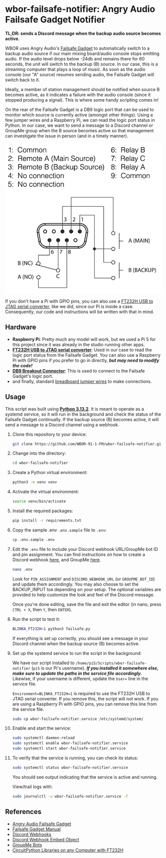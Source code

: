 # wbor-failsafe-notifier: Angry Audio Failsafe Gadget Notifier

**TL;DR: sends a Discord message when the backup audio source becomes active.**

WBOR uses Angry Audio's [Failsafe Gadget](https://angryaudio.com/failsafegadget/) to automatically switch to a backup audio source if our main mixing board/audio console stops emitting audio. If the audio level drops below -24db and remains there for 60 seconds, the unit will switch to the backup (B) source. In our case, this is a streaming computer that plays a loop of music. As soon as the audio console (our "A" source) resumes sending audio, the Failsafe Gadget will switch back to it.

Ideally, a member of station management should be notified when source B becomes active, as it indicates a failure with the audio console (since it stopped producing a signal). This is where some handy scripting comes in!

On the rear of the Failsafe Gadget is a DB9 logic port that can be used to monitor which source is currently active (amongst other things). Using a few jumper wires and a Raspberry Pi, we can read the logic port status in Python. In our case, we want to send a message to a Discord channel or GroupMe group when the B source becomes active so that management can investigate the issue in person (and in a timely manner).

![Failsafe Gadget DB9 Pinout](/images/aa-pinout.png)

If you don't have a Pi with GPIO pins, you can also use a [FT232H USB to JTAG serial converter](https://amazon.com/dp/B09XTF7C1P), like we did, since our Pi is inside a case. Consequently, our code and instructions will be written with that in mind.

## Hardware

- **Raspberry Pi**: Pretty much any model will work, but we used a Pi 5 for this project since it was already in the studio running other apps.
- **[FT232H USB to JTAG serial converter](https://amazon.com/dp/B09XTF7C1P)**: Used in our case to read the logic port status from the Failsafe Gadget. You can also use a Raspberry Pi with GPIO pins if you prefer to go in directly, ***but may need to modify the code!***
- **[DB9 Breakout Connector](https://amazon.com/dp/B09L7JWNDQ)**: This is used to connect to the Failsafe Gadget's logic port.
- and finally, standard [breadboard jumper wires](https://amazon.com/dp/B07GD2BWPY) to make connections.

## Usage

This script was built using **[Python 3.13.2](https://www.python.org/downloads/)**. It is meant to operate as a systemd service, so it will run in the background and check the status of the Failsafe Gadget continually. If the backup source (B) becomes active, it will send a message to a Discord channel using a webhook.

1. Clone this repository to your device:

   ```bash
   git clone https://github.com/WBOR-91-1-FM/wbor-failsafe-notifier.git
   ```

2. Change into the directory:

   ```bash
   cd wbor-failsafe-notifier
   ```

3. Create a Python virtual environment:

   ```bash
   python3 -m venv venv
   ```

4. Activate the virtual environment:

   ```bash
   source venv/bin/activate
   ```

5. Install the required packages:

   ```bash
   pip install -r requirements.txt
   ```

6. Copy the sample .env `.env.sample` file to `.env`:

   ```bash
   cp .env.sample .env
   ```

7. Edit the `.env` file to include your Discord webhook URL/GroupMe bot ID and pin assignment. You can find instructions on how to create a Discord webhook [here](https://support.discord.com/hc/en-us/articles/228383668-Intro-to-Webhooks), and GroupMe [here](https://dev.groupme.com/bots/new).

    ```bash
    nano .env
    ```

    Look for `PIN_ASSIGNMENT` and `DISCORD_WEBHOOK_URL` (or `GROUPME_BOT_ID`) and update them accordingly. You may also choose to set the BACKUP_INPUT to`A` depending on your setup. The optional variables are provided to help customize the look and feel of the Discord message.

    Once you're done editing, save the file and exit the editor (in nano, press `CTRL + X`, then `Y`, then `ENTER`).

8. Run the script to test it:

   ```bash
   BLINKA_FT232H=1 python3 failsafe.py
   ```

   If everything is set up correctly, you should see a message in your Discord channel when the backup source (B) becomes active.

9. Set up the systemd service to run the script in the background:

    We have our script installed to `/home/pi5/Scripts/wbor-failsafe-notifier` (`pi5` is our Pi's username). ***If you installed it somewhere else, make sure to update the paths in the service file accordingly.*** Likewise, if your username is different, update the `User=` line in the service file.

    `Environment=BLINKA_FT232H=1` is required to use the FT232H USB to JTAG serial converter. If you remove this, the script will not work. If you are using a Raspberry Pi with GPIO pins, you can remove this line from the service file.

   ```bash
   sudo cp wbor-failsafe-notifier.service /etc/systemd/system/
   ```

10. Enable and start the service:

    ```bash
    sudo systemctl daemon-reload
    sudo systemctl enable wbor-failsafe-notifier.service
    sudo systemctl start wbor-failsafe-notifier.service
    ```

11. To verify that the service is running, you can check its status:

    ```bash
    sudo systemctl status wbor-failsafe-notifier.service
    ```

    You should see output indicating that the service is active and running.

    View/trail logs with:

    ```bash
    sudo journalctl -u wbor-failsafe-notifier.service -f
    ```

## References

- [Angry Audio Failsafe Gadget](https://angryaudio.com/failsafegadget/)
- [Failsafe Gadget Manual](https://angryaudio.com/wp-content/uploads/2022/08/AA_FailsafeGadgetUserGuide_2208031.pdf)
- [Discord Webhooks](https://support.discord.com/hc/en-us/articles/228383668-Intro-to-Webhooks)
- [Discord Webhook Embed Object](https://discord.com/developers/docs/resources/message#embed-object)
- [GroupMe Bots](https://dev.groupme.com/bots/new)
- [CircuitPython Libraries on any Computer with FT232H](https://learn.adafruit.com/circuitpython-on-any-computer-with-ft232h/)
